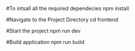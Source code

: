 #To intsall all the required dependecies
npm install

#Navigate to the Project Directory
cd frontend

#Start the project
npm run dev

#Build application
npm run build


